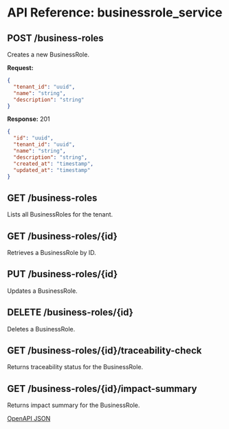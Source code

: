 # API Reference: businessrole_service

## POST /business-roles
Creates a new BusinessRole.

**Request:**
```json
{
  "tenant_id": "uuid",
  "name": "string",
  "description": "string"
}
```
**Response:** 201
```json
{
  "id": "uuid",
  "tenant_id": "uuid",
  "name": "string",
  "description": "string",
  "created_at": "timestamp",
  "updated_at": "timestamp"
}
```

## GET /business-roles
Lists all BusinessRoles for the tenant.

## GET /business-roles/{id}
Retrieves a BusinessRole by ID.

## PUT /business-roles/{id}
Updates a BusinessRole.

## DELETE /business-roles/{id}
Deletes a BusinessRole.

## GET /business-roles/{id}/traceability-check
Returns traceability status for the BusinessRole.

## GET /business-roles/{id}/impact-summary
Returns impact summary for the BusinessRole.

[OpenAPI JSON](./app/openapi.json)
